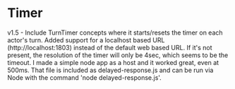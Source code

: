 # Timer

v1.5 - Include TurnTimer concepts where it starts/resets the timer on each actor's turn.  Added support for a localhost based URL (http://localhost:1803) instead of the default web based URL. If it's not present, the resolution of the timer will only be 4sec, which seems to be the timeout.  I made a simple node app as a host and it worked great, even at 500ms.  That file is included as delayed-response.js and can be run via Node with the command 'node delayed-response.js'.

